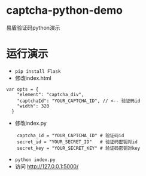 # captcha-python-demo
易盾验证码python演示

# 运行演示
* `pip install Flask`
* 修改index.html
```
var opts = {
    "element": "captcha_div",
    "captchaId": "YOUR_CAPTCHA_ID", // <-- 验证码id
    "width": 320
  }
```

* 修改index.py

```
    captcha_id = "YOUR_CAPTCHA_ID" # 验证码id
    secret_id = "YOUR_SECRET_ID"   # 验证码密钥对id
    secret_key = "YOUR_SECRET_KEY" # 验证码密钥对key
```

* `python index.py`
* 访问 http://127.0.0.1:5000/